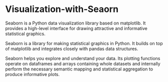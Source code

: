 # Visualization-with-Seaorn
Seaborn is a Python data visualization library based on matplotlib. It provides a high-level interface for drawing attractive and informative statistical graphics.

Seaborn is a library for making statistical graphics in Python. It builds on top of matplotlib and integrates closely with pandas data structures.

Seaborn helps you explore and understand your data. 
Its plotting functions operate on dataframes and arrays containing whole datasets and internally perform the necessary semantic mapping and statistical aggregation to produce informative plots.
